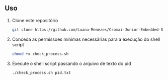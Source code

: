 ## Uso

1. Clone este repositório
   ```sh
   git clone https://github.com/Luana-Menezes/Cromai-Junior-Embedded-Software-Engineer-Test.git
   ```

2. Conceda as permissoes mínimas necessárias para a execução do shell script
   ```sh
   chmod +x check_process.sh
   ```

3. Execute o shell script passando o arquivo de texto do pid
   ```sh
   ./check_process.sh pid.txt
   ```
